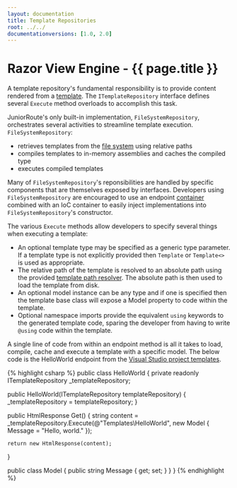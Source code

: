```yaml
---
layout: documentation
title: Template Repositories
root: ../../
documentationversions: [1.0, 2.0]
---
```

Razor View Engine - {{ page.title }}
=
A template repository's fundamental responsibility is to provide content rendered from a [template](templates.html). The ```ITemplateRepository``` interface defines several ```Execute``` method overloads to accomplish this task.

JuniorRoute's only built-in implementation, ```FileSystemRepository```, orchestrates several activities to streamline template execution. ```FileSystemRepository```:
* retrieves templates from the [file system](../file_systems.html) using relative paths
* compiles templates to in-memory assemblies and caches the compiled type
* executes compiled templates

Many of ```FileSystemRepository```'s reponsibilities are handled by specific components that are themselves exposed by interfaces. Developers using ```FileSystemRepository``` are encouraged to use an endpoint [container](../containers.html) combined with an IoC container to easily inject implementations into ```FileSystemRepository```'s constructor.

The various ```Execute``` methods allow developers to specify several things when executing a template:
* An optional template type may be specified as a generic type parameter. If a template type is not explicitly provided then ```Template``` or ```Template<>``` is used as appropriate.
* The relative path of the template is resolved to an absolute path using the provided [template path resolver](template_path_resolvers.html). The absolute path is then used to load the template from disk.
* An optional model instance can be any type and if one is specified then the template base class will expose a Model property to code within the template.
* Optional namespace imports provide the equivalent ```using``` keywords to the generated template code, sparing the developer from having to write ```@using``` code within the template. 

A single line of code from within an endpoint method is all it takes to load, compile, cache and execute a template with a specific model. The below code is the HelloWorld endpoint from the [Visual Studio project templates](http://visualstudiogallery.msdn.microsoft.com/41f5e30a-d988-49a1-b86b-baa118fd832a).

{% highlight csharp %}
public class HelloWorld
{
  private readonly ITemplateRepository _templateRepository;

  public HelloWorld(ITemplateRepository templateRepository)
  {
    _templateRepository = templateRepository;
  }

  public HtmlResponse Get()
  {
    string content = _templateRepository.Execute(@"Templates\HelloWorld", new Model { Message = "Hello, world." });

    return new HtmlResponse(content);
  }

  public class Model
  {
    public string Message
    {
      get;
      set;
    }
  }
}
{% endhighlight %}